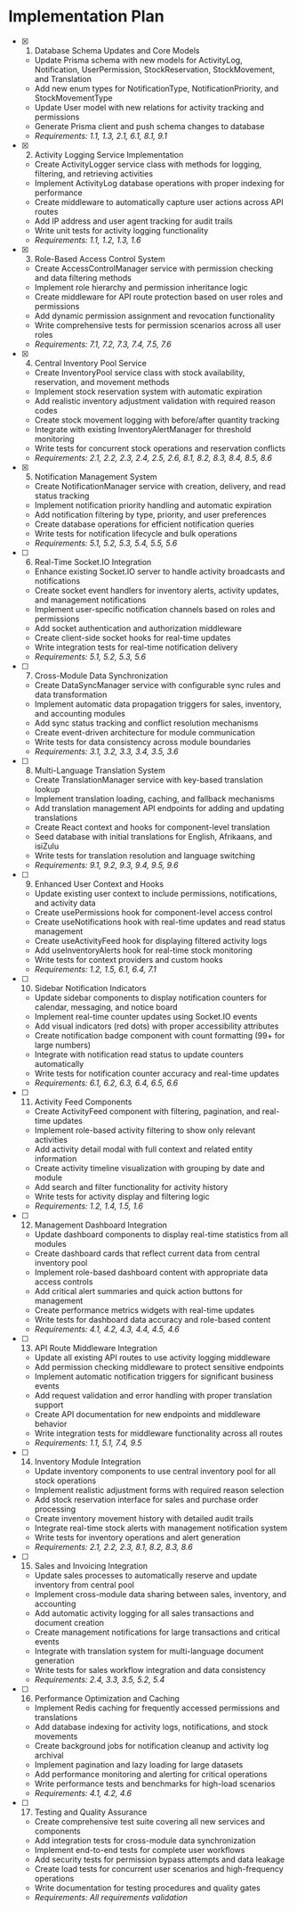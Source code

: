 # Implementation Plan

- [x] 1. Database Schema Updates and Core Models

  - Update Prisma schema with new models for ActivityLog, Notification, UserPermission, StockReservation, StockMovement, and Translation
  - Add new enum types for NotificationType, NotificationPriority, and StockMovementType
  - Update User model with new relations for activity tracking and permissions
  - Generate Prisma client and push schema changes to database
  - _Requirements: 1.1, 1.3, 2.1, 6.1, 8.1, 9.1_

- [x] 2. Activity Logging Service Implementation

  - Create ActivityLogger service class with methods for logging, filtering, and retrieving activities
  - Implement ActivityLog database operations with proper indexing for performance
  - Create middleware to automatically capture user actions across API routes
  - Add IP address and user agent tracking for audit trails
  - Write unit tests for activity logging functionality
  - _Requirements: 1.1, 1.2, 1.3, 1.6_

- [x] 3. Role-Based Access Control System

  - Create AccessControlManager service with permission checking and data filtering methods
  - Implement role hierarchy and permission inheritance logic
  - Create middleware for API route protection based on user roles and permissions
  - Add dynamic permission assignment and revocation functionality
  - Write comprehensive tests for permission scenarios across all user roles
  - _Requirements: 7.1, 7.2, 7.3, 7.4, 7.5, 7.6_

- [x] 4. Central Inventory Pool Service

  - Create InventoryPool service class with stock availability, reservation, and movement methods
  - Implement stock reservation system with automatic expiration
  - Add realistic inventory adjustment validation with required reason codes
  - Create stock movement logging with before/after quantity tracking
  - Integrate with existing InventoryAlertManager for threshold monitoring
  - Write tests for concurrent stock operations and reservation conflicts
  - _Requirements: 2.1, 2.2, 2.3, 2.4, 2.5, 2.6, 8.1, 8.2, 8.3, 8.4, 8.5, 8.6_

- [x] 5. Notification Management System


  - Create NotificationManager service with creation, delivery, and read status tracking
  - Implement notification priority handling and automatic expiration
  - Add notification filtering by type, priority, and user preferences
  - Create database operations for efficient notification queries
  - Write tests for notification lifecycle and bulk operations
  - _Requirements: 5.1, 5.2, 5.3, 5.4, 5.5, 5.6_

- [ ] 6. Real-Time Socket.IO Integration

  - Enhance existing Socket.IO server to handle activity broadcasts and notifications
  - Create socket event handlers for inventory alerts, activity updates, and management notifications
  - Implement user-specific notification channels based on roles and permissions
  - Add socket authentication and authorization middleware
  - Create client-side socket hooks for real-time updates
  - Write integration tests for real-time notification delivery
  - _Requirements: 5.1, 5.2, 5.3, 5.6_

- [ ] 7. Cross-Module Data Synchronization

  - Create DataSyncManager service with configurable sync rules and data transformation
  - Implement automatic data propagation triggers for sales, inventory, and accounting modules
  - Add sync status tracking and conflict resolution mechanisms
  - Create event-driven architecture for module communication
  - Write tests for data consistency across module boundaries
  - _Requirements: 3.1, 3.2, 3.3, 3.4, 3.5, 3.6_

- [ ] 8. Multi-Language Translation System

  - Create TranslationManager service with key-based translation lookup
  - Implement translation loading, caching, and fallback mechanisms
  - Add translation management API endpoints for adding and updating translations
  - Create React context and hooks for component-level translation
  - Seed database with initial translations for English, Afrikaans, and isiZulu
  - Write tests for translation resolution and language switching
  - _Requirements: 9.1, 9.2, 9.3, 9.4, 9.5, 9.6_

- [ ] 9. Enhanced User Context and Hooks

  - Update existing user context to include permissions, notifications, and activity data
  - Create usePermissions hook for component-level access control
  - Create useNotifications hook with real-time updates and read status management
  - Create useActivityFeed hook for displaying filtered activity logs
  - Add useInventoryAlerts hook for real-time stock monitoring
  - Write tests for context providers and custom hooks
  - _Requirements: 1.2, 1.5, 6.1, 6.4, 7.1_

- [ ] 10. Sidebar Notification Indicators

  - Update sidebar components to display notification counters for calendar, messaging, and notice board
  - Implement real-time counter updates using Socket.IO events
  - Add visual indicators (red dots) with proper accessibility attributes
  - Create notification badge component with count formatting (99+ for large numbers)
  - Integrate with notification read status to update counters automatically
  - Write tests for notification counter accuracy and real-time updates
  - _Requirements: 6.1, 6.2, 6.3, 6.4, 6.5, 6.6_

- [ ] 11. Activity Feed Components

  - Create ActivityFeed component with filtering, pagination, and real-time updates
  - Implement role-based activity filtering to show only relevant activities
  - Add activity detail modal with full context and related entity information
  - Create activity timeline visualization with grouping by date and module
  - Add search and filter functionality for activity history
  - Write tests for activity display and filtering logic
  - _Requirements: 1.2, 1.4, 1.5, 1.6_

- [ ] 12. Management Dashboard Integration

  - Update dashboard components to display real-time statistics from all modules
  - Create dashboard cards that reflect current data from central inventory pool
  - Implement role-based dashboard content with appropriate data access controls
  - Add critical alert summaries and quick action buttons for management
  - Create performance metrics widgets with real-time updates
  - Write tests for dashboard data accuracy and role-based content
  - _Requirements: 4.1, 4.2, 4.3, 4.4, 4.5, 4.6_

- [ ] 13. API Route Middleware Integration

  - Update all existing API routes to use activity logging middleware
  - Add permission checking middleware to protect sensitive endpoints
  - Implement automatic notification triggers for significant business events
  - Add request validation and error handling with proper translation support
  - Create API documentation for new endpoints and middleware behavior
  - Write integration tests for middleware functionality across all routes
  - _Requirements: 1.1, 5.1, 7.4, 9.5_

- [ ] 14. Inventory Module Integration

  - Update inventory components to use central inventory pool for all stock operations
  - Implement realistic adjustment forms with required reason selection
  - Add stock reservation interface for sales and purchase order processing
  - Create inventory movement history with detailed audit trails
  - Integrate real-time stock alerts with management notification system
  - Write tests for inventory operations and alert generation
  - _Requirements: 2.1, 2.2, 2.3, 8.1, 8.2, 8.3, 8.6_

- [ ] 15. Sales and Invoicing Integration

  - Update sales processes to automatically reserve and update inventory from central pool
  - Implement cross-module data sharing between sales, inventory, and accounting
  - Add automatic activity logging for all sales transactions and document creation
  - Create management notifications for large transactions and critical events
  - Integrate with translation system for multi-language document generation
  - Write tests for sales workflow integration and data consistency
  - _Requirements: 2.4, 3.3, 3.5, 5.2, 5.4_

- [ ] 16. Performance Optimization and Caching

  - Implement Redis caching for frequently accessed permissions and translations
  - Add database indexing for activity logs, notifications, and stock movements
  - Create background jobs for notification cleanup and activity log archival
  - Implement pagination and lazy loading for large datasets
  - Add performance monitoring and alerting for critical operations
  - Write performance tests and benchmarks for high-load scenarios
  - _Requirements: 4.1, 4.2, 4.6_

- [ ] 17. Testing and Quality Assurance
  - Create comprehensive test suite covering all new services and components
  - Add integration tests for cross-module data synchronization
  - Implement end-to-end tests for complete user workflows
  - Add security tests for permission bypass attempts and data leakage
  - Create load tests for concurrent user scenarios and high-frequency operations
  - Write documentation for testing procedures and quality gates
  - _Requirements: All requirements validation_
